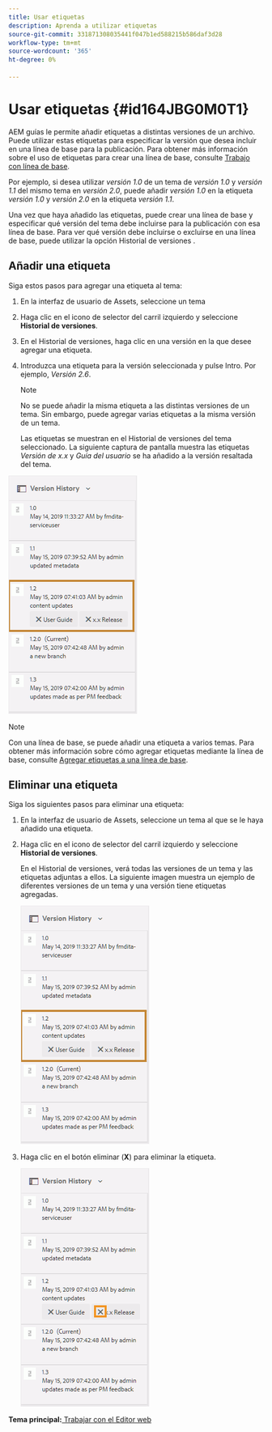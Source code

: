 ```yaml
---
title: Usar etiquetas
description: Aprenda a utilizar etiquetas
source-git-commit: 331871308035441f047b1ed588215b586daf3d28
workflow-type: tm+mt
source-wordcount: '365'
ht-degree: 0%

---
```



# Usar etiquetas {#id164JBG0M0T1}

AEM guías le permite añadir etiquetas a distintas versiones de un archivo. Puede utilizar estas etiquetas para especificar la versión que desea incluir en una línea de base para la publicación. Para obtener más información sobre el uso de etiquetas para crear una línea de base, consulte [Trabajo con línea de base](generate-output-use-baseline-for-publishing.md#).

Por ejemplo, si desea utilizar *versión 1.0* de un tema de *versión 1.0* y *versión 1.1* del mismo tema en *versión 2.0*, puede añadir *versión 1.0* en la etiqueta *versión 1.0* y *versión 2.0* en la etiqueta *versión 1.1*.

Una vez que haya añadido las etiquetas, puede crear una línea de base y especificar qué versión del tema debe incluirse para la publicación con esa línea de base. Para ver qué versión debe incluirse o excluirse en una línea de base, puede utilizar la opción Historial de versiones .

## Añadir una etiqueta

Siga estos pasos para agregar una etiqueta al tema:

1. En la interfaz de usuario de Assets, seleccione un tema
1. Haga clic en el icono de selector del carril izquierdo y seleccione **Historial de versiones**.
1. En el Historial de versiones, haga clic en una versión en la que desee agregar una etiqueta.

1. Introduzca una etiqueta para la versión seleccionada y pulse Intro. Por ejemplo, *Versión 2.6*.

   >[!NOTE]
   >
   > No se puede añadir la misma etiqueta a las distintas versiones de un tema. Sin embargo, puede agregar varias etiquetas a la misma versión de un tema.

   Las etiquetas se muestran en el Historial de versiones del tema seleccionado. La siguiente captura de pantalla muestra las etiquetas *Versión de x.x* y *Guía del usuario* se ha añadido a la versión resaltada del tema.


![](images/labels.png)

>[!NOTE]
>
> Con una línea de base, se puede añadir una etiqueta a varios temas. Para obtener más información sobre cómo agregar etiquetas mediante la línea de base, consulte [Agregar etiquetas a una línea de base](generate-output-use-baseline-for-publishing.md#id184KD0T305Z).

## Eliminar una etiqueta

Siga los siguientes pasos para eliminar una etiqueta:

1. En la interfaz de usuario de Assets, seleccione un tema al que se le haya añadido una etiqueta.
1. Haga clic en el icono de selector del carril izquierdo y seleccione **Historial de versiones**.

   En el Historial de versiones, verá todas las versiones de un tema y las etiquetas adjuntas a ellos. La siguiente imagen muestra un ejemplo de diferentes versiones de un tema y una versión tiene etiquetas agregadas.

   ![](images/labels.png)

1. Haga clic en el botón eliminar \(**X**\) para eliminar la etiqueta.

   ![](images/delete-labels.png)


**Tema principal:**[ Trabajar con el Editor web](web-editor.md)

